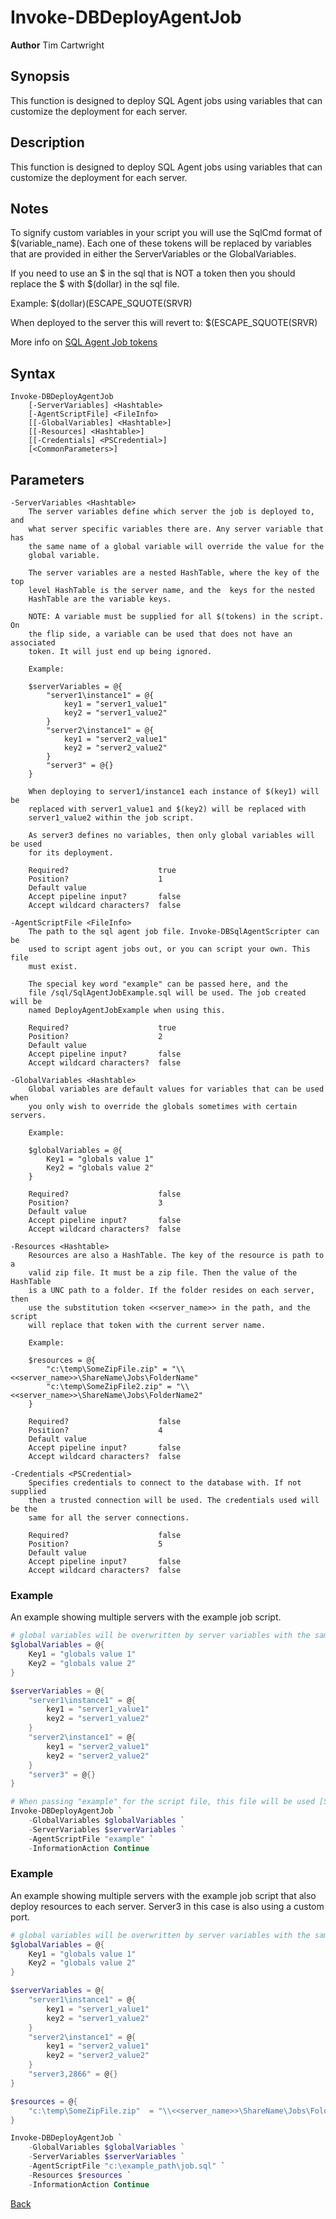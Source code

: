 # Invoke-DBDeployAgentJob
**Author** Tim Cartwright

## Synopsis
This function is designed to deploy SQL Agent jobs using variables that can customize the deployment for each server.

## Description
This function is designed to deploy SQL Agent jobs using variables that can customize the deployment for each server.

## Notes
To signify custom variables in your script you will use the SqlCmd format of $(variable_name). Each one of these tokens will be replaced by variables that are provided in either the ServerVariables or the GlobalVariables.

If you need to use an $ in the sql that is NOT a token then you should replace the $ with $(dollar) in the sql file.

Example:
    $(dollar)(ESCAPE_SQUOTE(SRVR)

When deployed to the server this will revert to:
    $(ESCAPE_SQUOTE(SRVR)    

More info on [SQL Agent Job tokens](https://learn.microsoft.com/en-us/sql/ssms/agent/use-tokens-in-job-steps?view=sql-server-ver16#sql-server-agent-tokens)

## Syntax
    Invoke-DBDeployAgentJob 
        [-ServerVariables] <Hashtable> 
        [-AgentScriptFile] <FileInfo> 
        [[-GlobalVariables] <Hashtable>] 
        [[-Resources] <Hashtable>] 
        [[-Credentials] <PSCredential>] 
        [<CommonParameters>]

## Parameters
    -ServerVariables <Hashtable>
        The server variables define which server the job is deployed to, and 
		what server specific variables there are. Any server variable that has 
		the same name of a global variable will override the value for the 
		global variable.
        
        The server variables are a nested HashTable, where the key of the top 
		level HashTable is the server name, and the  keys for the nested 
		HashTable are the variable keys.
        
        NOTE: A variable must be supplied for all $(tokens) in the script. On 
		the flip side, a variable can be used that does not have an associated 
		token. It will just end up being ignored.
        
        Example:
        
        $serverVariables = @{
            "server1\instance1" = @{
                key1 = "server1_value1"
                key2 = "server1_value2"
            }
            "server2\instance1" = @{
                key1 = "server2_value1" 
                key2 = "server2_value2"
            }
            "server3" = @{}
        } 
        
        When deploying to server1/instance1 each instance of $(key1) will be 
		replaced with server1_value1 and $(key2) will be replaced with 
		server1_value2 within the job script. 
        
        As server3 defines no variables, then only global variables will be used 
		for its deployment.

        Required?                    true
        Position?                    1
        Default value                
        Accept pipeline input?       false
        Accept wildcard characters?  false

    -AgentScriptFile <FileInfo>
        The path to the sql agent job file. Invoke-DBSqlAgentScripter can be 
		used to script agent jobs out, or you can script your own. This file 
		must exist.
        
        The special key word "example" can be passed here, and the 
		file /sql/SqlAgentJobExample.sql will be used. The job created will be 
		named DeployAgentJobExample when using this.

        Required?                    true
        Position?                    2
        Default value                
        Accept pipeline input?       false
        Accept wildcard characters?  false

    -GlobalVariables <Hashtable>
        Global variables are default values for variables that can be used when 
		you only wish to override the globals sometimes with certain servers.
        
        Example:
        
        $globalVariables = @{
            Key1 = "globals value 1" 
            Key2 = "globals value 2"
        }

        Required?                    false
        Position?                    3
        Default value                
        Accept pipeline input?       false
        Accept wildcard characters?  false

    -Resources <Hashtable>
        Resources are also a HashTable. The key of the resource is path to a 
		valid zip file. It must be a zip file. Then the value of the HashTable 
		is a UNC path to a folder. If the folder resides on each server, then 
		use the substitution token <<server_name>> in the path, and the script 
        will replace that token with the current server name.
        
        Example:
        
        $resources = @{
            "c:\temp\SomeZipFile.zip" = "\\<<server_name>>\ShareName\Jobs\FolderName" 
            "c:\temp\SomeZipFile2.zip" = "\\<<server_name>>\ShareName\Jobs\FolderName2" 
        }

        Required?                    false
        Position?                    4
        Default value                
        Accept pipeline input?       false
        Accept wildcard characters?  false

    -Credentials <PSCredential>
        Specifies credentials to connect to the database with. If not supplied 
		then a trusted connection will be used. The credentials used will be the 
		same for all the server connections.

        Required?                    false
        Position?                    5
        Default value                
        Accept pipeline input?       false
        Accept wildcard characters?  false


### Example
An example showing multiple servers with the example job script.

```powershell
# global variables will be overwritten by server variables with the same name
$globalVariables = @{
    Key1 = "globals value 1" 
    Key2 = "globals value 2"
}

$serverVariables = @{
    "server1\instance1" = @{
        key1 = "server1_value1"
        key2 = "server1_value2"
    }
    "server2\instance1" = @{
        key1 = "server2_value1" 
        key2 = "server2_value2"
    }
    "server3" = @{}
} 

# When passing "example" for the script file, this file will be used [SqlAgentJobExample.sql](/sql/SqlAgentJobExample.sql)
Invoke-DBDeployAgentJob `
    -GlobalVariables $globalVariables `
    -ServerVariables $serverVariables `
    -AgentScriptFile "example" `
    -InformationAction Continue
```

### Example
An example showing multiple servers with the example job script that also deploy resources to each server. Server3 in this case is also using a custom port.

```powershell
# global variables will be overwritten by server variables with the same name
$globalVariables = @{
    Key1 = "globals value 1" 
    Key2 = "globals value 2"
}

$serverVariables = @{
    "server1\instance1" = @{
        key1 = "server1_value1"
        key2 = "server1_value2"
    }
    "server2\instance1" = @{
        key1 = "server2_value1" 
        key2 = "server2_value2"
    }
    "server3,2866" = @{}
} 

$resources = @{
    "c:\temp\SomeZipFile.zip"  = "\\<<server_name>>\ShareName\Jobs\FolderName"  
}

Invoke-DBDeployAgentJob `
    -GlobalVariables $globalVariables `
    -ServerVariables $serverVariables `
    -AgentScriptFile "c:\example_path\job.sql" `
    -Resources $resources `
    -InformationAction Continue
```

[Back](/README.md)